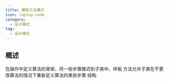 ```yaml
---
title: 模版方法模式
icon: laptop-code
category:
  - 设计模式
tag:
  - 设计模式
---
```


## 概述

在操作中定义算法的骨架，将一些步骤推迟到子类中。样板
方法允许子类在不更改算法的情况下重新定义算法的某些步骤
结构
